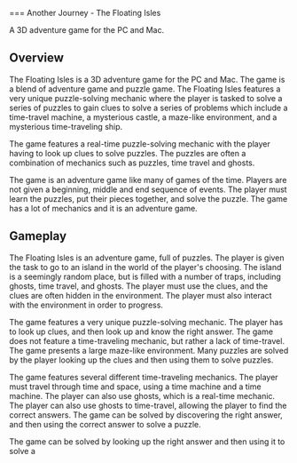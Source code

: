 
===
Another Journey - The Floating Isles

A 3D adventure game for the PC and Mac.

## Overview

The Floating Isles is a 3D adventure game for the PC and Mac. The game is a blend of adventure game and puzzle game. The Floating Isles features a very unique puzzle-solving mechanic where the player is tasked to solve a series of puzzles to gain clues to solve a series of problems which include a time-travel machine, a mysterious castle, a maze-like environment, and a mysterious time-traveling ship.

The game features a real-time puzzle-solving mechanic with the player having to look up clues to solve puzzles. The puzzles are often a combination of mechanics such as puzzles, time travel and ghosts.

The game is an adventure game like many of games of the time. Players are not given a beginning, middle and end sequence of events. The player must learn the puzzles, put their pieces together, and solve the puzzle. The game has a lot of mechanics and it is an adventure game.

## Gameplay

The Floating Isles is an adventure game, full of puzzles. The player is given the task to go to an island in the world of the player's choosing. The island is a seemingly random place, but is filled with a number of traps, including ghosts, time travel, and ghosts. The player must use the clues, and the clues are often hidden in the environment. The player must also interact with the environment in order to progress.

The game features a very unique puzzle-solving mechanic. The player has to look up clues, and then look up and know the right answer. The game does not feature a time-traveling mechanic, but rather a lack of time-travel. The game presents a large maze-like environment. Many puzzles are solved by the player looking up the clues and then using them to solve puzzles.

The game features several different time-traveling mechanics. The player must travel through time and space, using a time machine and a time machine. The player can also use ghosts, which is a real-time mechanic. The player can also use ghosts to time-travel, allowing the player to find the correct answers. The game can be solved by discovering the right answer, and then using the correct answer to solve a puzzle.

The game can be solved by looking up the right answer and then using it to solve a
